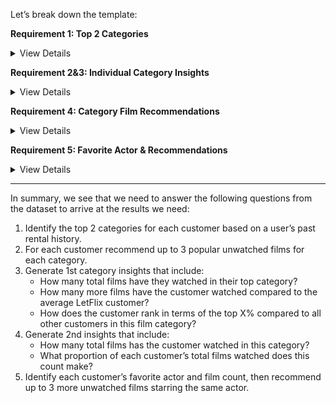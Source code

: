 Let’s break down the template:

**Requirement 1: Top 2 Categories**

<details>
<summary>View Details</summary>
We see that the marketing team wants to let all customers know their top two most-watched film categories, hence we need to 
go through all customers’ rental history to determine their top two most rented film categories. 
The top 2 categories here are Comedy and Romance.
  
![Top 2 Categories](https://raw.githubusercontent.com/CODEORDIETRYING/Marketing-Analytics-Case-Study/main/Images/Top%202%20categories%20circled.PNG)
</details>

**Requirement 2&3: Individual Category Insights**

<details>
<summary>View Details</summary>
For the 1st category, we need to provide the following to the marketing team (Requirement 2):

1. The total number of films watched in that category
2. The extra number of films a customer has watched in that category, compared to the average LetFlix customer (i.e. if the average number of films rented out in the comedy category is 5 and the customer has rented out 8 comedy films, we need to display 3 to the marketing team)
3. The customers rank in terms of the top X% compared to all other customers in this film category.

For the second top category (Requirement 3):

1. The total number of films watched in that category
2. The portion of each customer’s total films watched in that category compared to their total film watched across all categories.

It should be noted that all numbers in the campaign need to be rounded up or down to avoid the presence of decimals.
  
![Individual Category Insights](https://raw.githubusercontent.com/CODEORDIETRYING/Marketing-Analytics-Case-Study/main/Images/Top%202%20categories%20insights%20circled.PNG)
</details>

**Requirement 4: Category Film Recommendations**

<details>
<summary>View Details</summary>
The marketing team also asked that we provide the top three most popular films for each of the 
customers’ top 2 categories. It should be noted that we cannot recommend a film that a customer has previously watched.   

  ![Category Film Recommendations](https://raw.githubusercontent.com/CODEORDIETRYING/Marketing-Analytics-Case-Study/main/Images/top%202%20categories%20recommendations.PNG)
</details>

**Requirement 5: Favorite Actor & Recommendations**

<details>
<summary>View Details</summary>
In addition to the top 2 categories, their insights, and recommendations, marketing has also requested each customer’s top actor and recommended films starring that actor. As well as the count of films watched where the actor was cast.

**Note:** In the case where there is a tie in top actors, the marketing team has concluded that we can order the actors in alphabetical order. Also, we are not including a recommendation that has been previously watched or recommended in the top 2 categories. If the customer doesn’t have at least 1 film recommendation - they also need to be flagged with a separate actor exclusion flag.


![Category Film Recommendations](https://github.com/CODEORDIETRYING/-Spotify-Wrapped--like-Analytics/blob/main/Images/Favourite%20actor%20and%20recommendation%20circled.PNG)
</details>

---
In summary, we see that we need to answer the following questions from the dataset to arrive at the results we need:

1. Identify the top 2 categories for each customer based on a user’s past rental history.
2. For each customer recommend up to 3 popular unwatched films for each category.
3. Generate 1st category insights that include:
    - How many total films have they watched in their top category?
    - How many more films have the customer watched compared to the average LetFlix customer?
    - How does the customer rank in terms of the top X% compared to all other customers in this film category?
4. Generate 2nd insights that include:
    - How many total films has the customer watched in this category?
    - What proportion of each customer’s total films watched does this count make?
5. Identify each customer’s favorite actor and film count, then recommend up to 3 more unwatched films starring the same actor.


